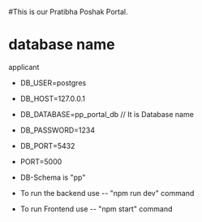 #This is our Pratibha Poshak Portal.

# database name
applicant
- DB_USER=postgres
- DB_HOST=127.0.0.1
- DB_DATABASE=pp_portal_db // It is Database name
- DB_PASSWORD=1234
- DB_PORT=5432
- PORT=5000
- DB-Schema is "pp"


- To run the backend
	use -- "npm run dev" command

- To run Frontend
	use -- "npm start" command

